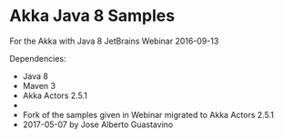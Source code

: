 # Akka Java 8 Samples
For the Akka with Java 8 JetBrains Webinar 2016-09-13

Dependencies:
* Java 8
* Maven 3
* Akka Actors 2.5.1
* 
* Fork of the samples given in Webinar migrated to Akka Actors 2.5.1
* 2017-05-07 by Jose Alberto Guastavino
